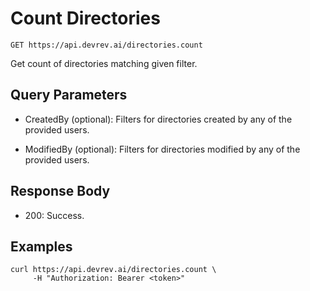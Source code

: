 # Count Directories

```http
GET https://api.devrev.ai/directories.count
```

Get count of directories matching given filter.



## Query Parameters

- CreatedBy (optional): Filters for directories created by any of the provided users.

- ModifiedBy (optional): Filters for directories modified by any of the provided users.


## Response Body

- 200: Success.

## Examples

```shell
curl https://api.devrev.ai/directories.count \
     -H "Authorization: Bearer <token>"
```